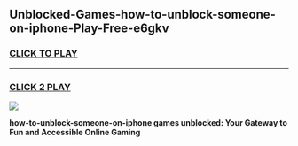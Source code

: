 
## Unblocked-Games-how-to-unblock-someone-on-iphone-Play-Free-e6gkv
<h3>
<a href="https://premium76.site?title=how-to-unblock-someone-on-iphone&ref=18A1">CLICK TO PLAY</a></h3>
<hr>

<h3>
<a href="https://premium76.site?title=how-to-unblock-someone-on-iphone&ref=18A1">CLICK 2 PLAY</a>
  
</h3>

<a href="https://premium76.site?title=how-to-unblock-someone-on-iphone&ref=18A1"><img src="https://clearcache.store/games.png"></a>


**how-to-unblock-someone-on-iphone games unblocked: Your Gateway to Fun and Accessible Online Gaming**

